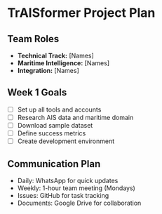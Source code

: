 # TrAISformer Project Plan

## Team Roles
- **Technical Track:** [Names]
- **Maritime Intelligence:** [Names] 
- **Integration:** [Names]

## Week 1 Goals
- [ ] Set up all tools and accounts
- [ ] Research AIS data and maritime domain
- [ ] Download sample dataset
- [ ] Define success metrics
- [ ] Create development environment

## Communication Plan
- Daily: WhatsApp for quick updates
- Weekly: 1-hour team meeting (Mondays)
- Issues: GitHub for task tracking
- Documents: Google Drive for collaboration
